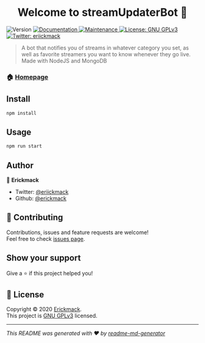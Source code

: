 <h1 align="center">Welcome to streamUpdaterBot 👋</h1>
<p>
  <img alt="Version" src="https://img.shields.io/badge/version-0.9.0-blue.svg?cacheSeconds=2592000" />
  <a href="https://github.com/erickmack/streamUpdaterBot#readme" target="_blank">
    <img alt="Documentation" src="https://img.shields.io/badge/documentation-yes-brightgreen.svg" />
  </a>
  <a href="https://github.com/erickmack/streamUpdaterBot/graphs/commit-activity" target="_blank">
    <img alt="Maintenance" src="https://img.shields.io/badge/Maintained%3F-yes-green.svg" />
  </a>
  <a href="https://github.com/erickmack/streamUpdaterBot/blob/master/LICENSE" target="_blank">
    <img alt="License: GNU GPLv3" src="https://img.shields.io/github/license/erickmack/streamUpdaterBot" />
  </a>
  <a href="https://twitter.com/eriickmack" target="_blank">
    <img alt="Twitter: eriickmack" src="https://img.shields.io/twitter/follow/eriickmack.svg?style=social" />
  </a>
</p>

> A bot that notifies you of streams in whatever category you set, as well as favorite streamers you want to know whenever they go live. Made with NodeJS and MongoDB

### 🏠 [Homepage](https://github.com/erickmack/streamUpdaterBot)

## Install

```sh
npm install
```

## Usage

```sh
npm run start
```

## Author

👤 **Erickmack**

* Twitter: [@eriickmack](https://twitter.com/eriickmack)
* Github: [@erickmack](https://github.com/erickmack)

## 🤝 Contributing

Contributions, issues and feature requests are welcome!<br />Feel free to check [issues page](https://github.com/erickmack/streamUpdaterBot/issues). 

## Show your support

Give a ⭐️ if this project helped you!

## 📝 License

Copyright © 2020 [Erickmack](https://github.com/erickmack).<br />
This project is [GNU GPLv3](https://github.com/erickmack/streamUpdaterBot/blob/master/LICENSE) licensed.

***
_This README was generated with ❤️ by [readme-md-generator](https://github.com/kefranabg/readme-md-generator)_